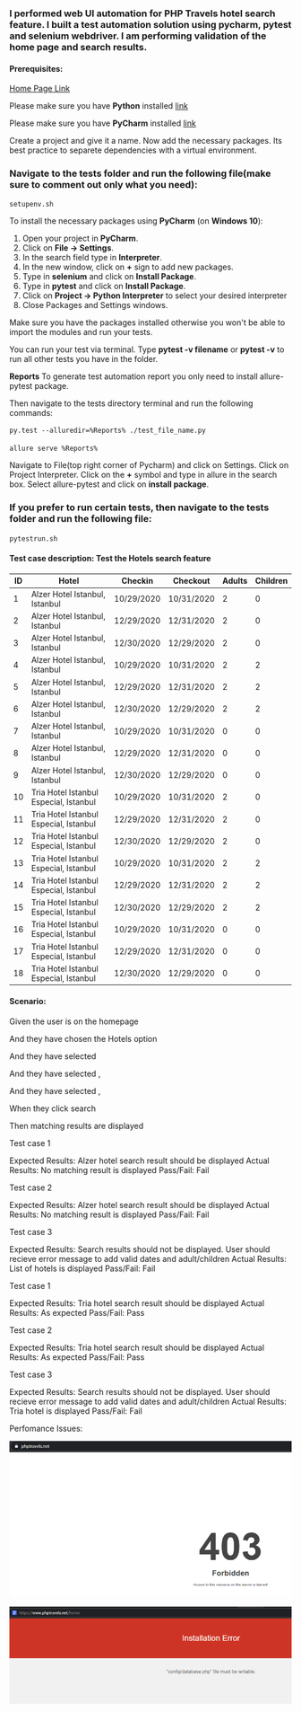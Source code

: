 ### I performed web UI automation for PHP Travels hotel search feature. I built a test automation solution using pycharm, pytest and selenium webdriver. I am performing validation of the home page and search results.

#### Prerequisites:
[Home Page Link]( https://www.phptravels.net/home)

Please make sure you have **Python** installed [link](https://www.python.org/downloads/)

Please make sure you have **PyCharm** installed [link](https://www.jetbrains.com/pycharm/download/)

Create a project and give it a name. Now add the necessary packages. Its best practice to separete dependencies with a virtual environment.

### Navigate to the tests folder and run the following file(make sure to comment out only what you need):
```
setupenv.sh
``` 

To install the necessary packages using **PyCharm** (on **Windows 10**):

1. Open your project in **PyCharm**.
2. Click on **File -> Settings**.
3. In the search field type in **Interpreter**.
4. In the new window, click on **+** sign to add new packages.
5. Type in **selenium** and click on **Install Package**.
6. Type in **pytest** and click on **Install Package**.
7. Click on **Project -> Python Interpreter** to select your desired interpreter
7. Close Packages and Settings windows.

Make sure you have the packages installed otherwise you won't be able to import the modules and run your tests.

You can run your test via terminal. Type **pytest -v filename** or **pytest -v** to run all other tests you have in the folder.


**Reports**
To generate test automation report you only need to install allure-pytest package.

Then navigate to the tests directory terminal and run the following commands:
```
py.test --alluredir=%Reports% ./test_file_name.py

allure serve %Reports%
```

Navigate to File(top right corner of Pycharm) and click on Settings. Click on Project Interpreter. Click on the **+** symbol and type in allure in the search box. Select allure-pytest and click on **install package**.


### If you prefer to run certain tests, then navigate to the tests folder and run the following file:
```
pytestrun.sh
```

#### Test case description: Test the Hotels search feature

| ID | Hotel | Checkin | Checkout | Adults | Children |
|----|-------|---------|----------|--------|----------|
| 1 | Alzer Hotel Istanbul, Istanbul | 10/29/2020 | 10/31/2020 | 2 | 0 |
| 2 | Alzer Hotel Istanbul, Istanbul | 12/29/2020 | 12/31/2020 | 2 | 0 |
| 3 | Alzer Hotel Istanbul, Istanbul | 12/30/2020 | 12/29/2020 | 2 | 0 |
| 4 | Alzer Hotel Istanbul, Istanbul | 10/29/2020 | 10/31/2020 | 2 | 2 |
| 5 | Alzer Hotel Istanbul, Istanbul | 12/29/2020 | 12/31/2020 | 2 | 2 |
| 6 | Alzer Hotel Istanbul, Istanbul | 12/30/2020 | 12/29/2020 | 2 | 2 |
| 7 | Alzer Hotel Istanbul, Istanbul | 10/29/2020 | 10/31/2020 | 0 | 0 |
| 8 | Alzer Hotel Istanbul, Istanbul | 12/29/2020 | 12/31/2020 | 0 | 0 |
| 9 | Alzer Hotel Istanbul, Istanbul | 12/30/2020 | 12/29/2020 | 0 | 0 |
| 10 | Tria Hotel Istanbul Especial, Istanbul | 10/29/2020 | 10/31/2020 | 2 | 0 |
| 11 | Tria Hotel Istanbul Especial, Istanbul | 12/29/2020 | 12/31/2020 | 2 | 0 |
| 12 | Tria Hotel Istanbul Especial, Istanbul | 12/30/2020 | 12/29/2020 | 2 | 0 |
| 13 | Tria Hotel Istanbul Especial, Istanbul | 10/29/2020 | 10/31/2020 | 2 | 2 |
| 14 | Tria Hotel Istanbul Especial, Istanbul | 12/29/2020 | 12/31/2020 | 2 | 2 |
| 15 | Tria Hotel Istanbul Especial, Istanbul | 12/30/2020 | 12/29/2020 | 2 | 2 |
| 16 | Tria Hotel Istanbul Especial, Istanbul | 10/29/2020 | 10/31/2020 | 0 | 0 |
| 17 | Tria Hotel Istanbul Especial, Istanbul | 12/29/2020 | 12/31/2020 | 0 | 0 |
| 18 | Tria Hotel Istanbul Especial, Istanbul | 12/30/2020 | 12/29/2020 | 0 | 0 |


#### Scenario:


Given the user is on the homepage

And they have chosen the Hotels option

And they have selected <Hotel> 

And they have selected <checkin> , <checkout>  

And they have selected <Adults> , <Children>

When they click search

Then matching results are displayed



Test case 1

Expected Results: Alzer hotel search result should be displayed
Actual Results: No matching result is displayed
Pass/Fail: Fail

Test case 2

Expected Results: Alzer hotel search result should be displayed
Actual Results: No matching result is displayed
Pass/Fail: Fail

Test case 3

Expected Results: Search results should not be displayed. User should recieve error message to add valid dates and adult/children
Actual Results: List of hotels is displayed
Pass/Fail: Fail

Test case 1

Expected Results: Tria hotel search result should be displayed
Actual Results: As expected
Pass/Fail: Pass

Test case 2

Expected Results: Tria hotel search result should be displayed
Actual Results: As expected
Pass/Fail: Pass

Test case 3

Expected Results: Search results should not be displayed. User should recieve error message to add valid dates and adult/children
Actual Results: Tria hotel is displayed
Pass/Fail: Fail



Perfomance Issues:

![403 error](screenshots/403-error.PNG)


![config error](screenshots/config-error.PNG)

